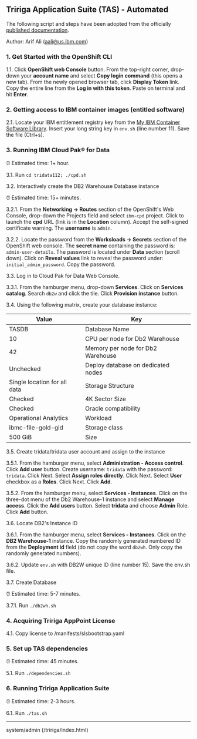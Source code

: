 ## Tririga Application Suite (TAS) - Automated

The following script and steps have been adopted from the officially [published documentation](https://www.ibm.com/docs/en/tas/11.2?topic=installing-tririga-application-suite-components). 

Author: Arif Ali (aali@us.ibm.com)

### 1. Get Started with the OpenShift CLI

1.1. Click **OpenShift web Console** button. From the top-right corner, drop-down your **account name** and select **Copy login command** (this opens a new tab). From the newly opened browser tab, click **Display Token** link. Copy the entire line from the **Log in with this token**. Paste on terminal and hit **Enter**.

### 2. Getting access to IBM container images (entitled software)

2.1. Locate your IBM entitlement registry key from the [My IBM Container Software Library](https://myibm.ibm.com/products-services/containerlibrary). Insert your long string key in `env.sh` (line number 11). Save the file (Ctrl+s).

### 3. Running IBM Cloud Pak® for Data

⏰ Estimated time: 1+ hour.

3.1. Run `cd tridata112; ./cpd.sh`

3.2. Interactively create the DB2 Warehouse Database instance

⏰ Estimated time: 15+ minutes.

3.2.1. From the **Networking -> Routes** section of the OpenShift's Web Console, drop-down the Projects field and select `ibm-cpd` project.  Click to launch the **cpd** URL (link is in the **Location** column). Accept the self-signed certificate warning. The **username** is `admin`. 

3.2.2. Locate the password from the **Worksloads -> Secrets** section of the OpenShift web console. The **secret name** containing the password is: `admin-user-details`. The password is located under **Data** section (scroll down). Click on **Reveal values** link to reveal the password under: `initial_admin_password`. Copy the password.

3.3. Log in to Cloud Pak for Data Web Console.

3.3.1. From the hamburger menu, drop-down **Services**. Click on **Services catalog**. Search `db2w` and click the tile. Click **Provision instance** button.

3.4. Using the following matrix, create your database instance:

Value | Key
---|---
TASDB | Database Name
10 | CPU per node for Db2 Warehouse
42 | Memory per node for Db2 Warehouse  
Unchecked | Deploy database on dedicated nodes
Single location for all data | Storage Structure   
Checked | 4K Sector Size   
Checked | Oracle compatibility   
Operational Analytics | Workload  
ibmc-file-gold-gid | Storage class   
500 GiB | Size  

3.5. Create tridata/tridata user account and assign to the instance

3.5.1. From the hamburger menu, select **Administration - Access control**. Click **Add user** button. Create username: `tridata` with the password: `tridata`. Click Next. Select **Assign roles directly**. Click Next. Select **User** checkbox as a **Roles**. Click Next. Click **Add**.

3.5.2. From the hamburger menu, select **Services - Instances**. Click on the three-dot menu of the Db2 Warehouse-1 instance and select **Manage access**. Click the **Add users** button. Select **tridata** and choose **Admin** Role. Click **Add** button.

3.6. Locate DB2's Instance ID

3.6.1. From the hamburger menu, select **Services - Instances**. Click on the **DB2 Warehouse-1** instance. Copy the randomly generated numbered ID from the **Deployment id** field (do not copy the word `db2wh`. Only copy the randomly generated numbers).

3.6.2. Update `env.sh` with DB2W unique ID (line number 15). Save the env.sh file.

3.7. Create Database

⏰ Estimated time: 5-7 minutes.

3.7.1. Run `./db2wh.sh`

### 4. Acquiring Tririga AppPoint License

4.1. Copy license to /manifests/slsbootstrap.yaml

### 5. Set up TAS dependencies

⏰ Estimated time: 45 minutes.

5.1. Run `./dependencies.sh`

### 6. Running Tririga Application Suite

⏰ Estimated time: 2-3 hours.

6.1. Run `./tas.sh`

---

system/admin (/tririga/index.html)

